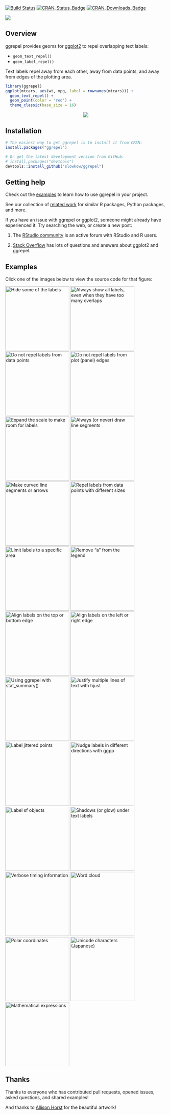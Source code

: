 <!-- badges: start -->
[![Build Status][bb]][travis] [![CRAN_Status_Badge][cb]][cran] [![CRAN_Downloads_Badge][db]][r-pkg]

[bb]: https://travis-ci.org/slowkow/ggrepel.svg?branch=master
[travis]: https://travis-ci.org/slowkow/ggrepel

[cb]: https://www.r-pkg.org/badges/version/ggrepel?color=blue
[cran]: https://CRAN.R-project.org/package=ggrepel

[db]: https://cranlogs.r-pkg.org/badges/grand-total/ggrepel?color=blue
[r-pkg]: https://www.r-pkg.org/pkg/ggrepel
<!-- badges: end -->

<div class="text-center">
<img style="max-width:80%" src="https://user-images.githubusercontent.com/209714/200123867-db9bd406-54d7-4ce0-aa09-1ec30740a87a.jpg"></img>
</div>

Overview
--------

ggrepel provides geoms for [ggplot2] to repel overlapping text labels:

[ggplot2]: https://ggplot2.tidyverse.org/

- `geom_text_repel()`
- `geom_label_repel()`

Text labels repel away from each other, away from data points, and away
from edges of the plotting area.

```r
library(ggrepel)
ggplot(mtcars, aes(wt, mpg, label = rownames(mtcars))) +
  geom_text_repel() +
  geom_point(color = 'red') +
  theme_classic(base_size = 16)
```

<p align="center">
<img src="https://imgur.com/ii9ova8.gif" />
</p>

Installation
------------

```r
# The easiest way to get ggrepel is to install it from CRAN:
install.packages("ggrepel")

# Or get the latest development version from GitHub:
# install.packages("devtools")
devtools::install_github("slowkow/ggrepel")
```

Getting help
------------

Check out the [examples] to learn how to use ggrepel in your project.

See our collection of [related work] for similar R packages, Python packages,
and more.

If you have an issue with ggrepel or ggplot2, someone might already have
experienced it. Try searching the web, or create a new post:

1. The [RStudio community] is an active forum with RStudio and R users.

2. [Stack Overflow] has lots of questions and answers about ggplot2 and ggrepel.

[examples]: articles/examples.html
[related work]: articles/related-work.html
[Rstudio community]: https://community.rstudio.com/
[Stack Overflow]: https://stackoverflow.com/questions/tagged/ggrepel?sort=frequent&pageSize=50

Examples
--------

Click one of the images below to view the source code for that figure:

<a href="https://ggrepel.slowkow.com/articles/examples.html#hide-some-of-the-labels"><img width="200" src="https://raw.githubusercontent.com/slowkow/ggrepel/master/docs/articles/examples_files/figure-html/empty_string-1.png" alt="Hide some of the labels"></img></a>
<a href="https://ggrepel.slowkow.com/articles/examples.html#always-show-all-labels-even-when-they-have-too-many-overlaps"><img width="200" src="https://raw.githubusercontent.com/slowkow/ggrepel/master/docs/articles/examples_files/figure-html/show_all_labels-1.png" alt="Always show all labels, even when they have too many overlaps"></img></a>
<a href="https://ggrepel.slowkow.com/articles/examples.html#do-not-repel-labels-from-data-points"><img width="200" src="https://raw.githubusercontent.com/slowkow/ggrepel/master/docs/articles/examples_files/figure-html/point_size_na-1.png" alt="Do not repel labels from data points"></img></a>
<a href="https://ggrepel.slowkow.com/articles/examples.html#do-not-repel-labels-from-plot-panel-edges"><img width="200" src="https://raw.githubusercontent.com/slowkow/ggrepel/master/docs/articles/examples_files/figure-html/plot_edges-1.png" alt="Do not repel labels from plot (panel) edges"></img></a>
<a href="https://ggrepel.slowkow.com/articles/examples.html#expand-the-scale-to-make-room-for-labels"><img width="200" src="https://raw.githubusercontent.com/slowkow/ggrepel/master/docs/articles/examples_files/figure-html/expand_scale-1.png" alt="Expand the scale to make room for labels"></img></a>
<a href="https://ggrepel.slowkow.com/articles/examples.html#always-or-never-draw-line-segments"><img width="200" src="https://raw.githubusercontent.com/slowkow/ggrepel/master/docs/articles/examples_files/figure-html/all_segments-1.png" alt="Always (or never) draw line segments"></img></a>
<a href="https://ggrepel.slowkow.com/articles/examples.html#make-curved-line-segments-or-arrows"><img width="200" src="https://raw.githubusercontent.com/slowkow/ggrepel/master/docs/articles/examples_files/figure-html/line_curve-1.png" alt="Make curved line segments or arrows"></img></a>
<a href="https://ggrepel.slowkow.com/articles/examples.html#repel-labels-from-data-points-with-different-sizes"><img width="200" src="https://raw.githubusercontent.com/slowkow/ggrepel/master/docs/articles/examples_files/figure-html/point_size_cars-1.png" alt="Repel labels from data points with different
sizes"></img></a>
<a href="https://ggrepel.slowkow.com/articles/examples.html#limit-labels-to-a-specific-area"><img width="200" src="https://raw.githubusercontent.com/slowkow/ggrepel/master/docs/articles/examples_files/figure-html/xlim-1.png" alt="Limit labels to a specific area"></img></a>
<a href="https://ggrepel.slowkow.com/articles/examples.html#remove-a-from-the-legend"><img width="200" src="https://raw.githubusercontent.com/slowkow/ggrepel/master/docs/articles/examples_files/figure-html/remove_a_2-1.png" alt="Remove “a” from the legend"></img></a>
<a href="https://ggrepel.slowkow.com/articles/examples.html#align-labels-on-the-top-or-bottom-edge"><img width="200" src="https://raw.githubusercontent.com/slowkow/ggrepel/master/docs/articles/examples_files/figure-html/direction_x-1.png" alt="Align labels on the top or bottom edge"></img></a>
<a href="https://ggrepel.slowkow.com/articles/examples.html#align-labels-on-the-left-or-right-edge"><img width="200" src="https://raw.githubusercontent.com/slowkow/ggrepel/master/docs/articles/examples_files/figure-html/direction_y-1.png" alt="Align labels on the left or right edge"></img></a>
<a href="https://ggrepel.slowkow.com/articles/examples.html#using-ggrepel-with-stat_summary"><img width="200" src="https://raw.githubusercontent.com/slowkow/ggrepel/master/docs/articles/examples_files/figure-html/stat_summary-1.png" alt="Using ggrepel with stat_summary()"></img></a>
<a href="https://ggrepel.slowkow.com/articles/examples.html#justify-multiple-lines-of-text-with-hjust"><img width="200" src="https://raw.githubusercontent.com/slowkow/ggrepel/master/docs/articles/examples_files/figure-html/geom_text_repel-hjust-1.png" alt="Justify multiple lines of text with hjust"></img></a>
<a href="https://ggrepel.slowkow.com/articles/examples.html#label-jittered-points"><img width="200" src="https://raw.githubusercontent.com/slowkow/ggrepel/master/docs/articles/examples_files/figure-html/jitter-1.png" alt="Label jittered points"></img></a>
<a href="https://ggrepel.slowkow.com/articles/examples.html#nudge-labels-in-different-directions-with-ggpp"><img width="200" src="https://raw.githubusercontent.com/slowkow/ggrepel/master/docs/articles/examples_files/figure-html/position_nudge_center-1.png" alt="Nudge labels in different directions with ggpp"></img></a>
<a href="https://ggrepel.slowkow.com/articles/examples.html#label-sf-objects"><img width="200" src="https://raw.githubusercontent.com/slowkow/ggrepel/master/docs/articles/examples_files/figure-html/label-sf-objects-1.png" alt="Label sf objects"></img></a>
<a href="https://ggrepel.slowkow.com/articles/examples.html#shadows-or-glow-under-text-labels"><img width="200" src="https://raw.githubusercontent.com/slowkow/ggrepel/master/docs/articles/examples_files/figure-html/shadowtext-1.png" alt="Shadows (or glow) under text labels"></img></a>
<a href="https://ggrepel.slowkow.com/articles/examples.html#verbose-timing-information"><img width="200" src="https://raw.githubusercontent.com/slowkow/ggrepel/master/docs/articles/examples_files/figure-html/timing-1.png" alt="Verbose timing information"></img></a>
<a href="https://ggrepel.slowkow.com/articles/examples.html#word-cloud"><img width="200" src="https://raw.githubusercontent.com/slowkow/ggrepel/master/docs/articles/examples_files/figure-html/wordcloud-1.png" alt="Word cloud"></img></a>
<a href="https://ggrepel.slowkow.com/articles/examples.html#polar-coordinates"><img width="200" src="https://raw.githubusercontent.com/slowkow/ggrepel/master/docs/articles/examples_files/figure-html/polar-1.png" alt="Polar coordinates"></img></a>
<a href="https://ggrepel.slowkow.com/articles/examples.html#unicode-characters-japanese"><img width="200" src="https://raw.githubusercontent.com/slowkow/ggrepel/master/docs/articles/examples_files/figure-html/japanese-1.png" alt="Unicode characters (Japanese)"></img></a>
<a href="https://ggrepel.slowkow.com/articles/examples.html#mathematical-expressions"><img width="200" src="https://raw.githubusercontent.com/slowkow/ggrepel/master/docs/articles/examples_files/figure-html/math-1.png" alt="Mathematical expressions"></img></a>

Thanks
------

Thanks to everyone who has contributed pull requests, opened issues, asked
questions, and shared examples!

And thanks to [Allison Horst] for the beautiful artwork!

[Allison Horst]: https://github.com/allisonhorst


